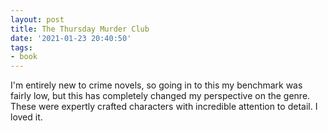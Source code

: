 ```yaml
---
layout: post
title: The Thursday Murder Club
date: '2021-01-23 20:40:50'
tags:
- book
---
```


I'm entirely new to crime novels, so going in to this my benchmark was fairly low, but this has completely changed my perspective on the genre. These were expertly crafted characters with incredible attention to detail. I loved it.

